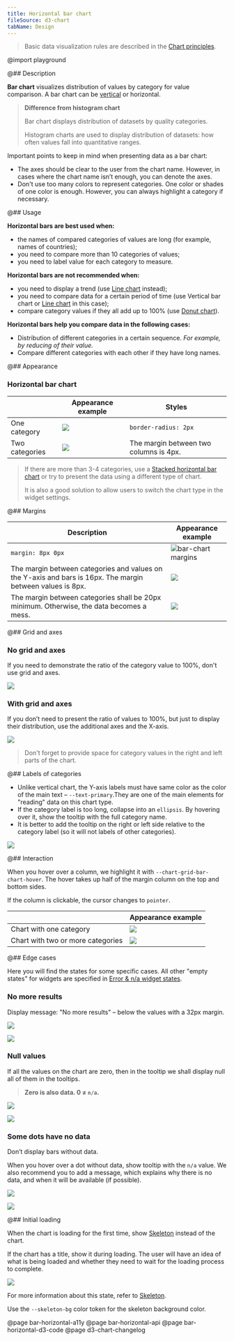 ```yaml
---
title: Horizontal bar chart
fileSource: d3-chart
tabName: Design
---
```


> Basic data visualization rules are described in the [Chart principles](/data-display/d3-chart).

@import playground

@## Description

**Bar chart** visualizes distribution of values by category for value comparison. A bar chart can be [vertical](/data-display/bar-chart/) or horizontal.

> **Difference from histogram chart**
>
> Bar chart displays distribution of datasets by quality categories.
>
> Histogram charts are used to display distribution of datasets: how often values fall into quantitative ranges.

Important points to keep in mind when presenting data as a bar chart:

- The axes should be clear to the user from the chart name. However, in cases where the chart name isn’t enough, you can denote the axes.
- Don't use too many colors to represent categories. One color or shades of one color is enough. However, you can always highlight a category if necessary.

@## Usage

**Horizontal bars are best used when:**

- the names of compared categories of values are long (for example, names of countries);
- you need to compare more than 10 categories of values;
- you need to label value for each category to measure.

**Horizontal bars are not recommended when:**

- you need to display a trend (use [Line chart](/data-display/line-chart/) instead);
- you need to compare data for a certain period of time (use Vertical bar chart or [Line chart](/data-display/line-chart/) in this case);
- compare category values if they all add up to 100% (use [Donut chart](/data-display/donut-chart/)).

**Horizontal bars help you compare data in the following cases:**

- Distribution of different categories in a certain sequence. _For example, by reducing of their value._
- Compare different categories with each other if they have long names.

@## Appearance

### Horizontal bar chart

|                | Appearance example                          | Styles                                 |
| -------------- | ------------------------------------------- | -------------------------------------- |
| One category   | ![](static/one-cat.png)  | `border-radius: 2px`                   |
| Two categories | ![](static/two-cat.png) | The margin between two columns is 4px. |

> If there are more than 3-4 categories, use a [Stacked horizontal bar chart](/data-display/stacked-horizontal-bar/) or try to present the data using a different type of chart.
>
> It is also a good solution to allow users to switch the chart type in the widget settings.

@## Margins

| Description                                                                                                | Appearance example                         |
| ---------------------------------------------------------------------------------------------------------- | ------------------------------------------ |
| `margin: 8px 0px`                                                                                          | ![bar-chart margins](static/margins-1.png) |
| The margin between categories and values on the Y-axis and bars is 16px. The margin between values is 8px. | ![](static/margins-2.png) |
| The margin between categories shall be 20px minimum. Otherwise, the data becomes a mess.                   | ![](static/margins-3.png) |

@## Grid and axes

### No grid and axes

If you need to demonstrate the ratio of the category value to 100%, don't use grid and axes.

![](static/one-cat.png)

### With grid and axes

If you don’t need to present the ratio of values to 100%, but just to display their distribution, use the additional axes and the X-axis.

![](static/grid.png)

> Don't forget to provide space for category values in the right and left parts of the chart.

@## Labels of categories

- Unlike vertical chart, the Y-axis labels must have same color as the color of the main text – `--text-primary`.They are one of the main elements for "reading" data on this chart type.
- If the category label is too long, collapse into an `ellipsis`. By hovering over it, show the tooltip with the full category name.
- It is better to add the tooltip on the right or left side relative to the category label (so it will not labels of other categories).

![](static/label.png)

@## Interaction

When you hover over a column, we highlight it with `--chart-grid-bar-chart-hover`. The hover takes up half of the margin column on the top and bottom sides.

If the column is clickable, the cursor changes to `pointer`.

|                                   | Appearance example                                         |
| --------------------------------- | ---------------------------------------------------------- |
| Chart with one category           | ![](static/hover-1.png)                |
| Chart with two or more categories | ![](static/hover-2.png) |

@## Edge cases

Here you will find the states for some specific cases. All other "empty states" for widgets are specified in [Error & n/a widget states](/components/widget-empty/).

### No more results

Display message: "No more results" – below the values with a 32px margin.

![](static/no-more-bar-horizontal.png)

![](static/no-more-2.png)

### Null values

If all the values on the chart are zero, then in the tooltip we shall display null all of them in the tooltips.

> **Zero is also data. 0 ≠ `n/a`.**

![](static/null-bar-horizontal.png)

![](static/null-2.png)

### Some dots have no data

Don’t display bars without data.

When you hover over a dot without data, show tooltip with the `n/a` value. We also recommend you to add a message, which explains why there is no data, and when it will be available (if possible).

![](static/na.png)

![](static/na-2.png)

@## Initial loading

When the chart is loading for the first time, show [Skeleton](/components/skeleton/) instead of the chart.

If the chart has a title, show it during loading. The user will have an idea of what is being loaded and whether they need to wait for the loading process to complete.

![](static/bar-horizontal-skeleton.png)

For more information about this state, refer to [Skeleton](/components/skeleton/).

Use the `--skeleton-bg` color token for the skeleton background color.

@page bar-horizontal-a11y
@page bar-horizontal-api
@page bar-horizontal-d3-code
@page d3-chart-changelog
